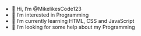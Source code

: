 - 👋 Hi, I’m @MikelikesCode123
- 👀 I’m interested in Programming
- 🌱 I’m currently learning HTML, CSS and JavaScript
- 💞️ I’m looking for some help about my Programming
